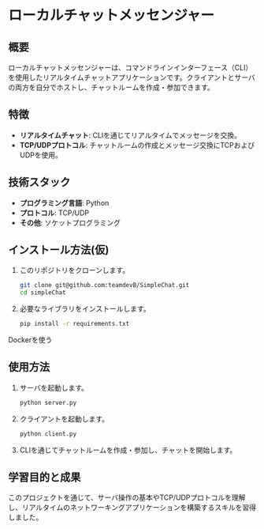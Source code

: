 # ローカルチャットメッセンジャー

## 概要
ローカルチャットメッセンジャーは、コマンドラインインターフェース（CLI）を使用したリアルタイムチャットアプリケーションです。クライアントとサーバの両方を自分でホストし、チャットルームを作成・参加できます。

## 特徴
- **リアルタイムチャット**: CLIを通じてリアルタイムでメッセージを交換。
- **TCP/UDPプロトコル**: チャットルームの作成とメッセージ交換にTCPおよびUDPを使用。

## 技術スタック
- **プログラミング言語**: Python
- **プロトコル**: TCP/UDP
- **その他**: ソケットプログラミング

## インストール方法(仮)
1. このリポジトリをクローンします。
    ```sh
    git clone git@github.com:teamdevB/SimpleChat.git
    cd simpleChat
    ```
2. 必要なライブラリをインストールします。
    ```sh
    pip install -r requirements.txt
    ```
Dockerを使う

## 使用方法
1. サーバを起動します。
    ```sh
    python server.py
    ```
2. クライアントを起動します。
    ```sh
    python client.py
    ```
3. CLIを通じてチャットルームを作成・参加し、チャットを開始します。

## 学習目的と成果
このプロジェクトを通じて、サーバ操作の基本やTCP/UDPプロトコルを理解し、リアルタイムのネットワーキングアプリケーションを構築するスキルを習得しました。
